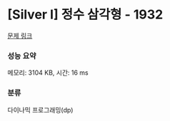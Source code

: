 # [Silver I] 정수 삼각형 - 1932 

[문제 링크](https://www.acmicpc.net/problem/1932) 

### 성능 요약

메모리: 3104 KB, 시간: 16 ms

### 분류

다이나믹 프로그래밍(dp)

